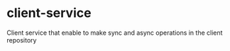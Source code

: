 # client-service

Client service that enable to make sync and async operations in the client repository
